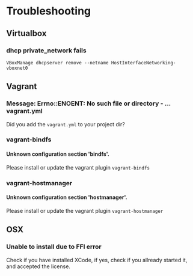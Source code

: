 # Troubleshooting

## Virtualbox

### dhcp private_network fails

```{.sh}
VBoxManage dhcpserver remove --netname HostInterfaceNetworking-vboxnet0
```

## Vagrant

### Message: Errno::ENOENT: No such file or directory - ... vagrant.yml

Did you add the `vagrant.yml` to your project dir?

### vagrant-bindfs

#### Unknown configuration section 'bindfs'.

Please install or update the vagrant plugin `vagrant-bindfs`

### vagrant-hostmanager

#### Unknown configuration section 'hostmanager'.

Please install or update the vagrant plugin `vagrant-hostmanager`


## OSX

### Unable to install due to FFI error

Check if you have installed XCode, if yes, check if you allready started it, and accepted the license.
